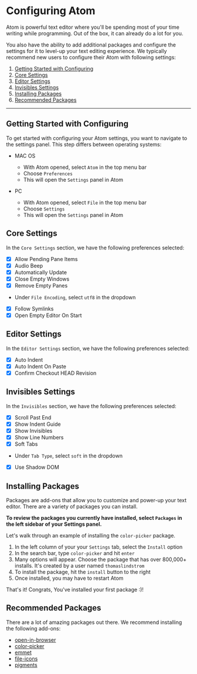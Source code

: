 # Configuring Atom

Atom is powerful text editor where you'll be spending most of your time writing while programming. Out of the box, it can already do a lot for you.

You also have the ability to add additional packages and configure the settings for it to level-up your text editing experience. We typically recommend new users to configure their Atom with following settings:

1. [Getting Started with Configuring](#getting-started-with-configuring)
2. [Core Settings](#core-settings)
3. [Editor Settings](#editor-settings)
4. [Invisibles Settings](#invisibles-settings)
5. [Installing Packages](#installing-packages)
6. [Recommended Packages](#recommended-packages)

---

## Getting Started with Configuring
To get started with configuring your Atom settings, you want to navigate to the settings panel. This step differs between operating systems:
* MAC OS
  * With Atom opened, select `Atom` in the top menu bar
  * Choose `Preferences`
  * This will open the `Settings` panel in Atom

* PC
  * With Atom opened, select `File` in the top menu bar
  * Choose `Settings`
  * This will open the `Settings` panel in Atom

## Core Settings
In the `Core Settings` section, we have the following preferences selected:
  * [x] Allow Pending Pane Items
  * [x] Audio Beep
  * [x] Automatically Update
  * [x] Close Empty Windows
  * [x] Remove Empty Panes
  * Under `File Encoding`, select `utf8` in the dropdown
  * [x] Follow Symlinks
  * [x] Open Empty Editor On Start

## Editor Settings
In the `Editor Settings` section, we have the following preferences selected:
  * [x] Auto Indent
  * [x] Auto Indent On Paste
  * [x] Confirm Checkout HEAD Revision

## Invisibles Settings
In the `Invisibles` section, we have the following preferences selected:
  * [x] Scroll Past End
  * [x] Show Indent Guide
  * [x] Show Invisibles
  * [x] Show Line Numbers
  * [x] Soft Tabs
  * Under `Tab Type`, select `soft` in the dropdown
  * [x] Use Shadow DOM

## Installing Packages
Packages are add-ons that allow you to customize and power-up your text editor. There are a variety of packages you can install.

**To review the packages you currently have installed, select `Packages` in the left sidebar of your Settings panel.**

Let's walk through an example of installing the `color-picker` package.

1. In the left column of your your `Settings` tab, select the `Install` option
2. In the search bar, type `color-picker` and hit `enter`
3. Many options will appear. Choose the package that has over 800,000+ installs. It's created by a user named `thomaslindstrom`
4. To install the package, hit the `install` button to the right
5. Once installed, you may have to restart Atom

That's it! Congrats, You've installed your first package :)!


## Recommended Packages
There are a lot of amazing packages out there. We recommend installing the following add-ons:

* [open-in-browser](https://atom.io/packages/open-in-browser)
* [color-picker](https://atom.io/packages/color-picker)
* [emmet](https://atom.io/packages/emmet)
* [file-icons](https://atom.io/packages/file-icons)
* [pigments](https://atom.io/packages/pigments)
